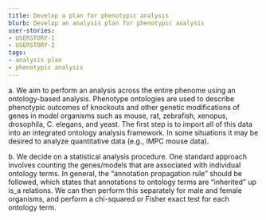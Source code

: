 ```yaml
---
title: Develop a plan for phenotypic analysis
blurb: Develop an analysis plan for phenotypic analysis
user-stories:
- USERSTORY-1
- USERSTORY-2
tags:
- analysis plan
- phenotypic analysis
---
```

a. We aim to perform an analysis across the entire phenome using an
ontology-based analysis. Phenotype ontologies are used to describe
phenotypic outcomes of knockouts and other genetic modifications of
genes in model organisms such as mouse, rat, zebrafish, xenopus,
drosophila, C. elegans, and yeast. The first step is to import all of
this data into an integrated ontology analysis framework. In some
situations it may be desired to analyze quantitative data (e.g., IMPC
mouse data).

b. We decide on a statistical analysis procedure. One standard
approach involves counting the genes/models that are associated with
individual ontology terms. In general, the “annotation propagation
rule” should be followed, which states that annotations to ontology
terms are “inherited” up is_a relations. We can then perform this
separately for male and female organisms, and perform a chi-squared or
Fisher exact test for each ontology term.
